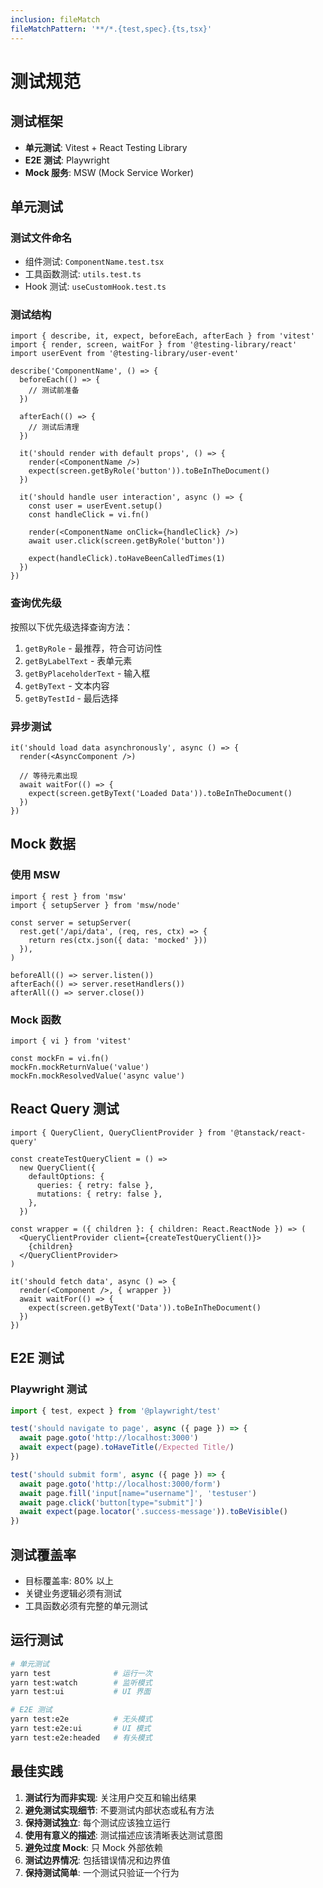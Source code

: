 ```yaml
---
inclusion: fileMatch
fileMatchPattern: '**/*.{test,spec}.{ts,tsx}'
---
```


# 测试规范

## 测试框架

- **单元测试**: Vitest + React Testing Library
- **E2E 测试**: Playwright
- **Mock 服务**: MSW (Mock Service Worker)

## 单元测试

### 测试文件命名

- 组件测试: `ComponentName.test.tsx`
- 工具函数测试: `utils.test.ts`
- Hook 测试: `useCustomHook.test.ts`

### 测试结构

```tsx
import { describe, it, expect, beforeEach, afterEach } from 'vitest'
import { render, screen, waitFor } from '@testing-library/react'
import userEvent from '@testing-library/user-event'

describe('ComponentName', () => {
  beforeEach(() => {
    // 测试前准备
  })

  afterEach(() => {
    // 测试后清理
  })

  it('should render with default props', () => {
    render(<ComponentName />)
    expect(screen.getByRole('button')).toBeInTheDocument()
  })

  it('should handle user interaction', async () => {
    const user = userEvent.setup()
    const handleClick = vi.fn()

    render(<ComponentName onClick={handleClick} />)
    await user.click(screen.getByRole('button'))

    expect(handleClick).toHaveBeenCalledTimes(1)
  })
})
```

### 查询优先级

按照以下优先级选择查询方法：

1. `getByRole` - 最推荐，符合可访问性
2. `getByLabelText` - 表单元素
3. `getByPlaceholderText` - 输入框
4. `getByText` - 文本内容
5. `getByTestId` - 最后选择

### 异步测试

```tsx
it('should load data asynchronously', async () => {
  render(<AsyncComponent />)

  // 等待元素出现
  await waitFor(() => {
    expect(screen.getByText('Loaded Data')).toBeInTheDocument()
  })
})
```

## Mock 数据

### 使用 MSW

```tsx
import { rest } from 'msw'
import { setupServer } from 'msw/node'

const server = setupServer(
  rest.get('/api/data', (req, res, ctx) => {
    return res(ctx.json({ data: 'mocked' }))
  }),
)

beforeAll(() => server.listen())
afterEach(() => server.resetHandlers())
afterAll(() => server.close())
```

### Mock 函数

```tsx
import { vi } from 'vitest'

const mockFn = vi.fn()
mockFn.mockReturnValue('value')
mockFn.mockResolvedValue('async value')
```

## React Query 测试

```tsx
import { QueryClient, QueryClientProvider } from '@tanstack/react-query'

const createTestQueryClient = () =>
  new QueryClient({
    defaultOptions: {
      queries: { retry: false },
      mutations: { retry: false },
    },
  })

const wrapper = ({ children }: { children: React.ReactNode }) => (
  <QueryClientProvider client={createTestQueryClient()}>
    {children}
  </QueryClientProvider>
)

it('should fetch data', async () => {
  render(<Component />, { wrapper })
  await waitFor(() => {
    expect(screen.getByText('Data')).toBeInTheDocument()
  })
})
```

## E2E 测试

### Playwright 测试

```typescript
import { test, expect } from '@playwright/test'

test('should navigate to page', async ({ page }) => {
  await page.goto('http://localhost:3000')
  await expect(page).toHaveTitle(/Expected Title/)
})

test('should submit form', async ({ page }) => {
  await page.goto('http://localhost:3000/form')
  await page.fill('input[name="username"]', 'testuser')
  await page.click('button[type="submit"]')
  await expect(page.locator('.success-message')).toBeVisible()
})
```

## 测试覆盖率

- 目标覆盖率: 80% 以上
- 关键业务逻辑必须有测试
- 工具函数必须有完整的单元测试

## 运行测试

```bash
# 单元测试
yarn test              # 运行一次
yarn test:watch        # 监听模式
yarn test:ui           # UI 界面

# E2E 测试
yarn test:e2e          # 无头模式
yarn test:e2e:ui       # UI 模式
yarn test:e2e:headed   # 有头模式
```

## 最佳实践

1. **测试行为而非实现**: 关注用户交互和输出结果
2. **避免测试实现细节**: 不要测试内部状态或私有方法
3. **保持测试独立**: 每个测试应该独立运行
4. **使用有意义的描述**: 测试描述应该清晰表达测试意图
5. **避免过度 Mock**: 只 Mock 外部依赖
6. **测试边界情况**: 包括错误情况和边界值
7. **保持测试简单**: 一个测试只验证一个行为
